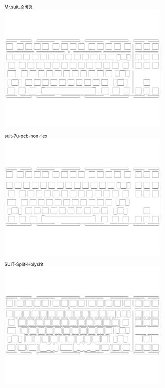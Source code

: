 <br/>Mr.suit_슷바뻥<br/>![image](./Mr.suit_슷바뻥.png)<br/>
<br/>suit-7u-pcb-non-flex<br/>![image](./suit-7u-pcb-non-flex.png)<br/>
<br/>SUIT-Split-Holyshit<br/>![image](./SUIT-Split-Holyshit.png)<br/>
